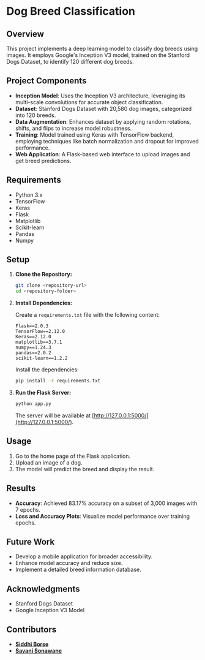 # Dog Breed Classification

## Overview

This project implements a deep learning model to classify dog breeds using images. It employs Google's Inception V3 model, trained on the Stanford Dogs Dataset, to identify 120 different dog breeds.

## Project Components

- **Inception Model**: Uses the Inception V3 architecture, leveraging its multi-scale convolutions for accurate object classification.
- **Dataset**: Stanford Dogs Dataset with 20,580 dog images, categorized into 120 breeds.
- **Data Augmentation**: Enhances dataset by applying random rotations, shifts, and flips to increase model robustness.
- **Training**: Model trained using Keras with TensorFlow backend, employing techniques like batch normalization and dropout for improved performance.
- **Web Application**: A Flask-based web interface to upload images and get breed predictions.

## Requirements

- Python 3.x
- TensorFlow
- Keras
- Flask
- Matplotlib
- Scikit-learn
- Pandas
- Numpy

## Setup

1. **Clone the Repository:**

    ```bash
    git clone <repository-url>
    cd <repository-folder>
    ```

2. **Install Dependencies:**

    Create a `requirements.txt` file with the following content:

    ```plaintext
    Flask==2.0.3
    TensorFlow==2.12.0
    Keras==2.12.0
    matplotlib==3.7.1
    numpy==1.24.3
    pandas==2.0.2
    scikit-learn==1.2.2
    ```

    Install the dependencies:

    ```bash
    pip install -r requirements.txt
    ```

3. **Run the Flask Server:**

    ```bash
    python app.py
    ```

    The server will be available at [http://127.0.0.1:5000/](http://127.0.0.1:5000/).

## Usage

1. Go to the home page of the Flask application.
2. Upload an image of a dog.
3. The model will predict the breed and display the result.

## Results

- **Accuracy**: Achieved 83.17% accuracy on a subset of 3,000 images with 7 epochs.
- **Loss and Accuracy Plots**: Visualize model performance over training epochs.

## Future Work

- Develop a mobile application for broader accessibility.
- Enhance model accuracy and reduce size.
- Implement a detailed breed information database.



## Acknowledgments

- Stanford Dogs Dataset
- Google Inception V3 Model


## Contributors

- **[Siddhi Borse](https://github.com/SiddhiBorse67)**
- **[Savani Sonawane](https://github.com/Savani96)** 
